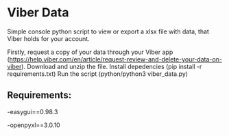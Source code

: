 # Viber Data

Simple console python script to view or export a xlsx file with data, that Viber holds for your account.

Firstly, request a copy of your data through your Viber app (https://help.viber.com/en/article/request-review-and-delete-your-data-on-viber).
Download and unzip the file.
Install depedencies (pip install -r requirements.txt)
Run the script (python/python3 viber_data.py)

## **Requirements**:

-easygui==0.98.3

-openpyxl==3.0.10


